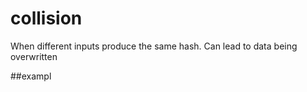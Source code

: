 # collision
When different inputs produce the same hash. Can lead to data being overwritten

##exampl